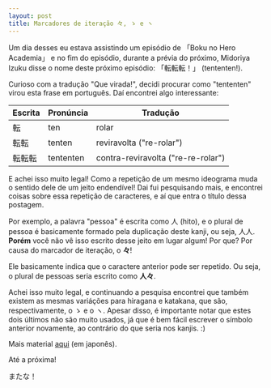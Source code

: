 ```yaml
---
layout: post
title: Marcadores de iteração 々, ゝ e ヽ
---
```


Um dia desses eu estava assistindo um episódio de 「Boku no Hero Academia」 e no fim do episódio,
durante a prévia do próximo, Midoriya Izuku disse o nome deste próximo episódio: 「転転転！」 (tententen!).

Curioso com a tradução "Que virada!", decidi procurar como "tententen" virou esta frase em português.
Daí encontrei algo interessante:

| Escrita       | Pronúncia     | Tradução  |
| ------------- | ------------- | --------- |
| 転            | ten           | rolar                              |
| 転転          | tenten        | reviravolta ("re-rolar")             |
| 転転転        | tententen     | contra-reviravolta ("re-re-rolar")   |

E achei isso muito legal! Como a repetição de um mesmo ideograma muda o sentido dele de um jeito endendível!
Dai fui pesquisando mais, e encontrei coisas sobre essa repetição de caracteres, e aí que entra o título dessa
postagem.

Por exemplo, a palavra "pessoa" é escrita como 人 (hito), e o plural de pessoa é basicamente formado pela
duplicação deste kanji, ou seja, 人人. **Porém** você não vê isso escrito desse jeito em lugar algum!
Por que? Por causa do marcador de iteração, o **々**!

Ele basicamente indica que o caractere anterior pode ser repetido. Ou seja, o plural de pessoas seria escrito
como **人々**.

Achei isso muito legal, e continuando a pesquisa encontrei que também existem as mesmas variáções para
hiragana e katakana, que são, respectivamente, o ゝ e o ヽ. Apesar disso, é importante notar que estes
dois últimos não são muito usados, já que é bem fácil escrever o símbolo anterior novamente, ao
contrário do que seria nos kanjis. :)

Mais material [aqui](https://ja.wikipedia.org/wiki/%E8%B8%8A%E3%82%8A%E5%AD%97#%E3%82%9D%E3%81%A8%E3%83%BD%EF%BC%88%E4%B8%80%E3%81%AE%E5%AD%97%E7%82%B9%EF%BC%89) (em japonês).

Até a próxima!

またな！

